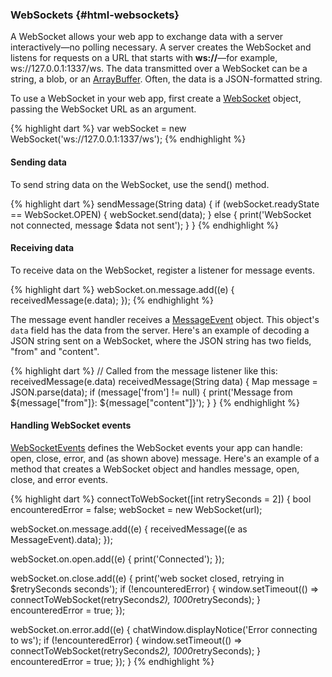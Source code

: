 ### WebSockets {#html-websockets}

A WebSocket allows your web app to exchange data with a server interactively&mdash;no
polling necessary.
A server creates the WebSocket and listens for requests on
a URL that starts with **ws://**&mdash;for example,
ws://127.0.0.1:1337/ws.
The data transmitted over a WebSocket can be
a string, a blob, or an
[ArrayBuffer](http://api.dartlang.org/html/ArrayBuffer.html).
Often, the data is a JSON-formatted string.

To use a WebSocket in your web app,
first create a [WebSocket](http://api.dartlang.org/html/WebSocket.html) object,
passing the WebSocket URL as an argument.

{% highlight dart %}
var webSocket = new WebSocket('ws://127.0.0.1:1337/ws');
{% endhighlight %}


#### Sending data

To send string data on the WebSocket, use the send() method.

{% highlight dart %}
sendMessage(String data) {
  if (webSocket.readyState == WebSocket.OPEN) {
    webSocket.send(data);
  } else {
    print('WebSocket not connected, message $data not sent');
  }
}
{% endhighlight %}


#### Receiving data

To receive data on the WebSocket,
register a listener for message events.

{% highlight dart %}
webSocket.on.message.add((e) {
  receivedMessage(e.data);
});
{% endhighlight %}

The message event handler receives a
[MessageEvent](http://api.dartlang.org/html/MessageEvent.html) object.
This object's `data` field has the data from the server.
Here's an example of decoding a JSON string sent on a WebSocket,
where the JSON string has two fields,
"from" and "content".

{% highlight dart %}
// Called from the message listener like this: receivedMessage(e.data)
receivedMessage(String data) {
  Map message = JSON.parse(data);
  if (message['from'] != null) {
    print('Message from ${message["from"]}: ${message["content"]}');
  }
}
{% endhighlight %}

#### Handling WebSocket events

[WebSocketEvents](http://api.dartlang.org/html/WebSocketEvents.html)
defines the WebSocket events your app can handle:
open, close, error, and (as shown above) message.
Here's an example of a method that
creates a WebSocket object
and handles message, open, close, and error events.

{% highlight dart %}
connectToWebSocket([int retrySeconds = 2]) {
  bool encounteredError = false;
  webSocket = new WebSocket(url);

  webSocket.on.message.add((e) {
    receivedMessage((e as MessageEvent).data);
  });

  webSocket.on.open.add((e) {
    print('Connected');
  });

  webSocket.on.close.add((e) {
    print('web socket closed, retrying in $retrySeconds seconds');
    if (!encounteredError) {
      window.setTimeout(() => connectToWebSocket(retrySeconds*2),
                                                 1000*retrySeconds);
    }
    encounteredError = true;
  });

  webSocket.on.error.add((e) {
    chatWindow.displayNotice('Error connecting to ws');
    if (!encounteredError) {
      window.setTimeout(() => connectToWebSocket(retrySeconds*2),
                                                 1000*retrySeconds);
    }
    encounteredError = true;
  });
}
{% endhighlight %}